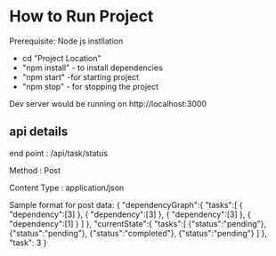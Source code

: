 # How to Run Project
 Prerequisite: Node js instllation
 - cd "Project Location"
 - "npm install" - to install dependencies
 - "npm start" -for starting project
 - "npm stop" - for stopping the project
 
Dev server would be running on http://localhost:3000 

## api details
 end point : /api/task/status

  Method    : Post

  Content Type : application/json


Sample format for post data: {
	"dependencyGraph":{
	"tasks":[
			{ "dependency":[3] }, 
			{ "dependency":[3] }, 
			{ "dependency":[3] }, 
			{ "dependency":[1] }
		]
	},
"currentState":{
"tasks":[
		{"status":"pending"},
		{"status":"pending"},
		{"status":"completed"},
		{"status":"pending"}
		]
},
"task": 3
}
